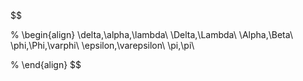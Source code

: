 
$$


% \begin{align}
\delta,\alpha,\lambda\\
\Delta,\Lambda\\
\Alpha,\Beta\\
\phi,\Phi,\varphi\\
\epsilon,\varepsilon\\
\pi,\pi\\

% \end{align}
$$